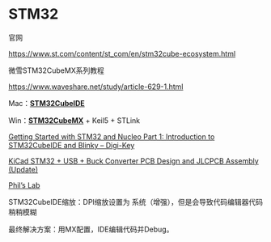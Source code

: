 # STM32



官网

https://www.st.com/content/st_com/en/stm32cube-ecosystem.html

微雪STM32CubeMX系列教程

https://www.waveshare.net/study/article-629-1.html

Mac：[**STM32CubeIDE**](https://www.st.com/en/development-tools/stm32cubeide.html)

Win：[**STM32CubeMX**](https://www.st.com/en/development-tools/stm32cubemx.html) + Keil5 + STLink

[Getting Started with STM32 and Nucleo Part 1: Introduction to STM32CubeIDE and Blinky – Digi-Key](https://www.youtube.com/watch?v=hyZS2p1tW-g)

[KiCad STM32 + USB + Buck Converter PCB Design and JLCPCB Assembly (Update)](https://www.youtube.com/watch?v=C7-8nUU6e3E)

[Phil’s Lab](https://www.youtube.com/c/PhilS94)

STM32CubeIDE缩放：DPI缩放设置为 系统（增强），但是会导致代码编辑器代码稍稍模糊

最终解决方案：用MX配置，IDE编辑代码并Debug。
